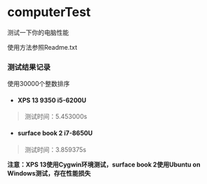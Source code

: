 # computerTest
测试一下你的电脑性能

使用方法参照Readme.txt  

### 测试结果记录
使用30000个整数排序
- #### XPS 13 9350 i5-6200U  
> 测试时间：5.453000s
- #### surface book 2 i7-8650U
> 测试时间：3.859375s

**注意：XPS 13使用Cygwin环境测试，surface book 2使用Ubuntu on Windows测试，存在性能损失**
